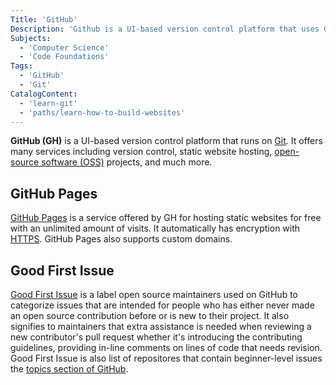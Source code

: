 ```yaml
---
Title: 'GitHub'
Description: 'Github is a UI-based version control platform that uses Git.'
Subjects:
  - 'Computer Science'
  - 'Code Foundations'
Tags:
  - 'GitHub'
  - 'Git'
CatalogContent:
  - 'learn-git'
  - 'paths/learn-how-to-build-websites'
---
```


**GitHub (GH)** is a UI-based version control platform that runs on [Git](https://www.codecademy.com/resources/docs/git). It offers many services including version control, static website hosting, [open-source software (OSS)](https://www.codecademy.com/resources/docs/open-source/open-source-software) projects, and much more.

## GitHub Pages

[GitHub Pages](https://pages.github.com/) is a service offered by GH for hosting static websites for free with an unlimited amount of visits. It automatically has encryption with [HTTPS](https://www.codecademy.com/resources/docs/general/http). GitHub Pages also supports custom domains.

## Good First Issue

[Good First Issue](https://docs.github.com/en/issues/using-labels-and-milestones-to-track-work/managing-labels) is a label open source maintainers used on GitHub to categorize issues that are intended for people who has either never made an open source contribution before or is new to their project. It also signifies to maintainers that extra assistance is needed when reviewing a new contributor's pull request whether it's introducing the contributing guidelines, providing in-line comments on lines of code that needs revision. Good First Issue is also list of repositores that contain beginner-level issues the [topics section of GitHub](https://github.com/topics/good-first-issue).
